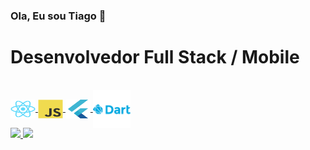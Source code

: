 ### Ola, Eu sou Tiago 👋
# Desenvolvedor Full Stack / Mobile

<div align = "center">
  <a href="https://github.com/tiagocunhadecampos">
</div>
<div style = "display: inline_block"> <br>
  <img align = "center" alt = "ReactNative" height = "30" width = "40" src = "https://github.com/devicons/devicon/blob/master/icons/react/react-original.svg">
  <img align = "center" alt = "Js" height = "30" width = "40" src = "https://github.com/devicons/devicon/blob/master/icons/javascript/javascript-original.svg">
  <img align = "center" alt = "FLutter" height = "30" width = "40" src = "https://github.com/devicons/devicon/blob/master/icons/flutter/flutter-original.svg">
  <img align = "center" alt = "Dart" height = "60" width = "60" src = "https://github.com/devicons/devicon/blob/master/icons/dart/dart-plain-wordmark.svg">
</div>
<div> 
  <a href="https://www.instagram.com/tiagoccampos/" target="_blank"> <img src = "https://img.shields.io/badge/Instagram-E4405F?style=for-the-badge&logo=instagram&logoColor=white"target =" _ blank "> </a>
  <a href="https://www.linkedin.com/in/tiagocunhadecampos/" target="_blank"> <img src = "https://img.shields.io/badge/LinkedIn-0077B5?style=for-the-badge&logo=linkedin&logoColor=white"target =" _ blank "> </a> 
</div>
